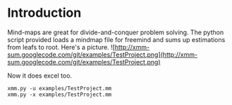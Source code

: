 # Introduction #

Mind-maps are great for divide-and-conquer problem solving. The python script provided loads a mindmap file for freemind and sums up estimations from leafs to root.
Here's a picture.
![http://xmm-sum.googlecode.com/git/examples/TestProject.png](http://xmm-sum.googlecode.com/git/examples/TestProject.png)

Now it does excel too.
```
xmm.py -u examples/TestProject.mm
xmm.py -x examples/TestProject.mm
```